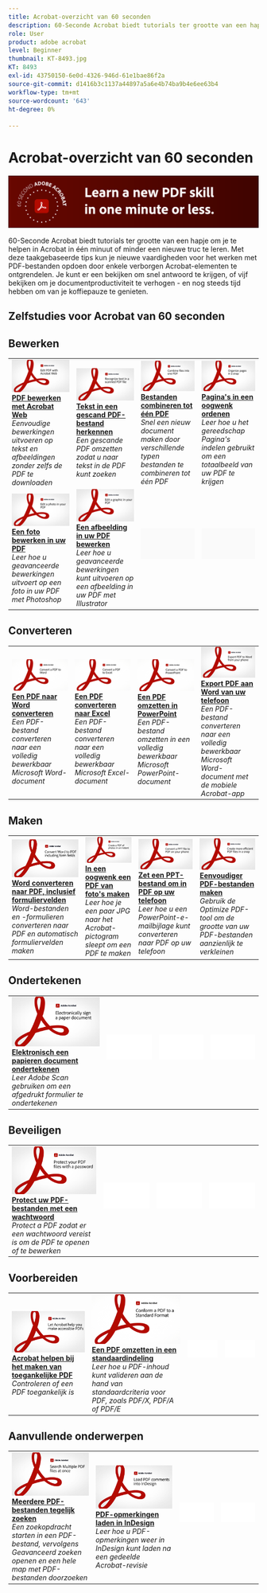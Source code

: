 ```yaml
---
title: Acrobat-overzicht van 60 seconden
description: 60-Seconde Acrobat biedt tutorials ter grootte van een hap om je in één minuut of minder te helpen een nieuwe truc in Acrobat te leren
role: User
product: adobe acrobat
level: Beginner
thumbnail: KT-8493.jpg
KT: 8493
exl-id: 43750150-6e0d-4326-946d-61e1bae86f2a
source-git-commit: d1416b3c1137a44897a5a6e4b74ba9b4e6ee63b4
workflow-type: tm+mt
source-wordcount: '643'
ht-degree: 0%

---
```


# Acrobat-overzicht van 60 seconden

![Acrobat-afbeelding van 60 seconden](../assets/Hero-60sec.png)

60-Seconde Acrobat biedt tutorials ter grootte van een hapje om je te helpen in Acrobat in één minuut of minder een nieuwe truc te leren. Met deze taakgebaseerde tips kun je nieuwe vaardigheden voor het werken met PDF-bestanden opdoen door enkele verborgen Acrobat-elementen te ontgrendelen. Je kunt er een bekijken om snel antwoord te krijgen, of vijf bekijken om je documentproductiviteit te verhogen - en nog steeds tijd hebben om van je koffiepauze te genieten.

## Zelfstudies voor Acrobat van 60 seconden

## Bewerken

<table style="table-layout:fixed">
<tr>
   <td>
    <a href="edit.md">
      <img alt="PDF bewerken met Acrobat Web" src="../assets/60sec_Edit_1280.jpg" />
    </a>
    <div>
    <a href="edit.md"><strong>PDF bewerken met Acrobat Web</strong></a>
    </div>
    <em>Eenvoudige bewerkingen uitvoeren op tekst en afbeeldingen zonder zelfs de PDF te downloaden</em>
    <br>
  </td>
  <td>
    <a href="textrecognition.md">
      <img alt="Tekst in een gescand PDF-bestand herkennen" src="../assets/60sec_Textrecognition_1280.jpg" />
    </a>
    <div>
     <a href="textrecognition.md"><strong>Tekst in een gescand PDF-bestand herkennen</strong></a>
    </div>
    <em>Een gescande PDF omzetten zodat u naar tekst in de PDF kunt zoeken</em>
    <br>
  </td>
  <td>
    <a href="combine-to-one-pdf.md">
      <img alt="Bestanden combineren tot één PDF" src="../assets/60sec_Combine_1280.jpg" />
    </a>
    <div>
    <a href="combine-to-one-pdf.md"><strong>Bestanden combineren tot één PDF</strong></a>
    </div>
    <em>Snel een nieuw document maken door verschillende typen bestanden te combineren tot één PDF</em>
    <br>
  </td>
   <td>
    <a href="organize.md">
      <img alt="Pagina's in een oogwenk ordenen" src="../assets/60sec_Organize_1280.jpg" />
    </a>
    <div>
    <a href="organize.md"><strong>Pagina's in een oogwenk ordenen</strong></a>
    </div>
    <em>Leer hoe u het gereedschap Pagina's indelen gebruikt om een totaalbeeld van uw PDF te krijgen</em>
    <br>
  </td>
</tr>
<tr>
  <td>
    <a href="editphoto.md">
      <img alt="Een foto bewerken in uw PDF" src="../assets/60sec_Editphoto_1280.jpg" />
    </a>
    <div>
    <a href="editphoto.md"><strong>Een foto bewerken in uw PDF</strong></a>
    </div>
    <em>Leer hoe u geavanceerde bewerkingen uitvoert op een foto in uw PDF met Photoshop</em>
    <br>
  </td>
  <td>
    <a href="editgraphic.md">
      <img alt="Een afbeelding in uw PDF bewerken" src="../assets/60sec_Editgraphic_1280.jpg" />
    </a>
    <div>
    <a href="editgraphic.md"><strong>Een afbeelding in uw PDF bewerken</strong></a>
    </div>
    <em>Leer hoe u geavanceerde bewerkingen kunt uitvoeren op een afbeelding in uw PDF met Illustrator</em>
    <br>
  </td>
  <td>
      <img alt="Spacer" src="../assets/Grayspacer.png" />
        <div>
        <br>
  </td>
  <td>
      <img alt="Spacer" src="../assets/Grayspacer.png" />
        <div>
        <br>
  </td>
</tr>
</table>

## Converteren

<table style="table-layout:fixed">
<tr>
  <td>
    <a href="convert-pdf-word.md">
      <img alt="Een PDF naar Word converteren" src="../assets/60sec_convertword.png" />
    </a>
    <div>
    <a href="convert-pdf-word.md"><strong>Een PDF naar Word converteren</strong></a>
    </div>
    <em>Een PDF-bestand converteren naar een volledig bewerkbaar Microsoft Word-document</em>
    <br>
  </td>
 <td>
    <a href="convert-pdf-excel.md">
      <img alt="Een PDF converteren naar Excel" src="../assets/60sec_convertexcel.png" />
    </a>
    <div>
    <a href="convert-pdf-excel.md"><strong>Een PDF converteren naar Excel</strong></a>
    </div>
    <em>Een PDF-bestand converteren naar een volledig bewerkbaar Microsoft Excel-document</em>
    <br>
  </td>
  <td>
    <a href="convert-pdf-powerpoint.md">
      <img alt="Een PDF omzetten in PowerPoint" src="../assets/60sec_convertppt.png" />
    </a>
    <div>
    <a href="convert-pdf-powerpoint.md"><strong>Een PDF omzetten in PowerPoint</strong></a>
    </div>
    <em>Een PDF-bestand omzetten in een volledig bewerkbaar Microsoft PowerPoint-document</em>
    <br>
  </td>
  <td>
    <a href="exportwordphone.md">
      <img alt="Export PDF aan Word van uw telefoon" src="../assets/60sec_Exportphone_1280.jpg" />
    </a>
    <div>
    <a href="exportwordphone.md"><strong>Export PDF aan Word van uw telefoon</strong></a>
    </div>
    <em>Een PDF-bestand converteren naar een volledig bewerkbaar Microsoft Word-document met de mobiele Acrobat-app</em>
    <br>
  </td>
</tr>
</table>

## Maken

<table style="table-layout:fixed">
<tr>
  <td>
    <a href="wordform.md">
      <img alt="Word converteren naar PDF, inclusief formuliervelden" src="../assets/60sec_Wordform_1280.jpg" />
    </a>
    <div>
     <a href="wordform.md"><strong>Word converteren naar PDF, inclusief formuliervelden</strong></a>
    </div>
    <em>Word-bestanden en -formulieren converteren naar PDF en automatisch formuliervelden maken</em>
    <br>
  </td>
  <td>
      <a href="photo.md">
        <img alt="In een oogwenk een PDF van foto's maken" src="../assets/60sec_Photo_1280.jpg" />
      </a>
      <div>
      <a href="photo.md"><strong>In een oogwenk een PDF van foto's maken</strong></a>
      </div>
      <em>Leer hoe je een paar JPG naar het Acrobat-pictogram sleept om een PDF te maken</em>
      <br>
  </td>
  <td>
    <a href="phone.md">
      <img alt="Zet een PPT-bestand om in PDF op uw telefoon" src="../assets/60sec_Phone_1280.jpg" />
    </a>
    <div>
    <a href="phone.md"><strong>Zet een PPT-bestand om in PDF op uw telefoon</strong></a>
    </div>
    <em>Leer hoe u een PowerPoint-e-mailbijlage kunt converteren naar PDF op uw telefoon</em>
    <br>
  </td>
  <td>
      <a href="optimize.md">
        <img alt="Eenvoudiger PDF-bestanden maken" src="../assets/60sec_Optimize_1280.jpg" />
      </a>
      <div>
      <a href="optimize.md"><strong>Eenvoudiger PDF-bestanden maken</strong></a>
      </div>
      <em>Gebruik de Optimize PDF-tool om de grootte van uw PDF-bestanden aanzienlijk te verkleinen</em>
      <br>
  </td>
</tr>
</table>

## Ondertekenen

<table style="table-layout:fixed">
<tr>
  <td>
    <a href="sign.md">
      <img alt="Elektronisch een papieren document ondertekenen" src="../assets/60sec_Sign_1280.jpg" />
    </a>
    <div>
    <a href="sign.md"><strong>Elektronisch een papieren document ondertekenen</strong></a>
    </div>
    <em>Leer Adobe Scan gebruiken om een afgedrukt formulier te ondertekenen</em>
    <br>
  </td>
  <td>
      <img alt="Spacer" src="../assets/Whitespacer.png" />
        <div>
        <br>
  </td>
  <td>
      <img alt="Spacer" src="../assets/Whitespacer.png" />
        <div>
        <br>
  </td>
  <td>
      <img alt="Spacer" src="../assets/Whitespacer.png" />
        <div>
        <br>
  </td>
</tr>
</table>

## Beveiligen

<table style="table-layout:fixed">
<tr>
  <td>
    <a href="protect.md">
      <img alt="Protect uw PDF-bestanden met een wachtwoord" src="../assets/60sec_Protect_1280.jpg" />
    </a>
    <div>
    <a href="protect.md"><strong>Protect uw PDF-bestanden met een wachtwoord</strong></a>
    </div>
    <em>Protect a PDF zodat er een wachtwoord vereist is om de PDF te openen of te bewerken</em>
    <br>
  </td>
  <td>
      <img alt="Spacer" src="../assets/Whitespacer.png" />
        <div>
        <br>
  </td>
  <td>
      <img alt="Spacer" src="../assets/Whitespacer.png" />
        <div>
        <br>
  </td>
  <td>
      <img alt="Spacer" src="../assets/Whitespacer.png" />
        <div>
        <br>
  </td>
</tr>
</table>

## Voorbereiden

<table style="table-layout:fixed">
<tr>
  <td>
    <a href="accessible.md">
      <img alt="Acrobat helpen bij het maken van toegankelijke PDF" src="../assets/60sec_Accessible_1280.jpg" />
    </a>
    <div>
    <a href="accessible.md"><strong>Acrobat helpen bij het maken van toegankelijke PDF</strong></a>
    </div>
    <em>Controleren of een PDF toegankelijk is</em>
    <br>
  </td>
 <td>
    <a href="conform.md">
      <img alt="Een PDF omzetten in een standaardindeling" src="../assets/60sec_standard.png" />
    </a>
    <div>
    <a href="conform.md"><strong>Een PDF omzetten in een standaardindeling</strong></a>
    </div>
    <em>Leer hoe u PDF-inhoud kunt valideren aan de hand van standaardcriteria voor PDF, zoals PDF/X, PDF/A of PDF/E</em>
    <br>
  </td>
  <td>
      <img alt="Spacer" src="../assets/Whitespacer.png" />
        <div>
        <br>
  </td>
  <td>
      <img alt="Spacer" src="../assets/Whitespacer.png" />
        <div>
        <br>
  </td>
</tr>
</table>

## Aanvullende onderwerpen

<table style="table-layout:fixed">
<tr>
  <td>
    <a href="search.md">
      <img alt="Meerdere PDF-bestanden tegelijk zoeken" src="../assets/60sec_Search_1280.jpg" />
    </a>
    <div>
     <a href="search.md"><strong>Meerdere PDF-bestanden tegelijk zoeken</strong></a>
    </div>
    <em>Een zoekopdracht starten in een PDF-bestand, vervolgens Geavanceerd zoeken openen en een hele map met PDF-bestanden doorzoeken</em>
    <br>
  </td>
  <td>
    <a href="indesign.md">
      <img alt="PDF-opmerkingen laden in InDesign" src="../assets/60sec_InDesign_1280.jpg" />
    </a>
    <div>
    <a href="indesign.md"><strong>PDF-opmerkingen laden in InDesign</strong></a>
    </div>
    <em>Leer hoe u PDF-opmerkingen weer in InDesign kunt laden na een gedeelde Acrobat-revisie</em>
    <br>
  </td>
  <td>
      <img alt="Spacer" src="../assets/Whitespacer.png" />
        <div>
        <br>
  </td>
  <td>
      <img alt="Spacer" src="../assets/Whitespacer.png" />
        <div>
        <br>
  </td>
</tr>
</table>